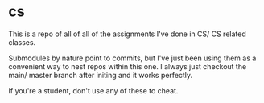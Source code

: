 # cs
This is a repo of all of all of the assignments I've done in CS/ CS related classes.

Submodules by nature point to commits, but I've just been using them as a convenient way to nest repos within
this one. I always just checkout the main/ master branch after initing and it works perfectly.

If you're a student, don't use any of these to cheat.
